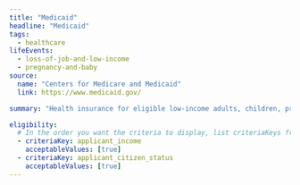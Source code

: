 ```yaml
---
title: "Medicaid"
headline: "Medicaid"
tags:
  - healthcare
lifeEvents:
  - loss-of-job-and-low-income
  - pregnancy-and-baby
source:
  name: "Centers for Medicare and Medicaid"
  link: https://www.medicaid.gov/

summary: "Health insurance for eligible low-income adults, children, pregnant women, elderly adults, and people with disabilities."

eligibility:
  # In the order you want the criteria to display, list criteriaKeys from the csv here, each followed by a comma-separated list of which values indicate eligibility for that criteria. Wrap individual values in quotes if they have inner commas.
  - criteriaKey: applicant_income
    acceptableValues: [true]
  - criteriaKey: applicant_citizen_status
    acceptableValues: [true]
---
```

